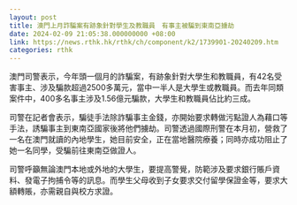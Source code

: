 ```yaml
---
layout: post
title: 澳門上月詐騙案有跡象針對學生及教職員　有事主被騙到東南亞擄劫
date: 2024-02-09 21:05:38.000000000 +08:00
link: https://news.rthk.hk/rthk/ch/component/k2/1739901-20240209.htm
categories: rthk
---
```


澳門司警表示，今年頭一個月的詐騙案，有跡象針對大學生和教職員，有42名受害事主、涉及騙款超過2500多萬元，當中一半人是大學生或教職員。而去年同類案件中，400多名事主涉及1.56億元騙款，大學生和教職員佔比約三成。

司警在記者會表示，騙徒手法除詐騙事主金錢，亦開始要求轉做污點證人為藉口等手法，誘騙事主到東南亞國家後將他們擄劫。司警透過國際刑警在本月初，營救了一名在澳門就讀的內地學生，她目前安全，正在當地醫院療養；同時亦成功阻止了她一名同學，受騙前往東南亞做證人。

司警呼籲無論澳門本地或外地的大學生，要提高警覺，防範涉及要求銀行賬戶資料、發電子拘捕令等的訊息。而學生父母收到子女要求交付留學保證金等，要求大額轉賬，亦需親自與校方求證。
